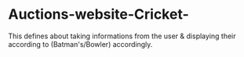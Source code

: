 # Auctions-website-Cricket-
This defines about taking informations from the user &amp; displaying their according to (Batman's/Bowler) accordingly.
